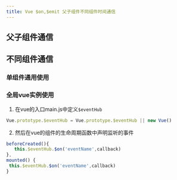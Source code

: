 ```yaml
---
title: Vue $on,$emit 父子组件不同组件时间通信
---
```






## 父子组件通信

## 不同组件通信

### 单组件通用使用



### 全局vue实例使用
1. 在vue的入口main.js中定义`$eventHub`
```js
Vue.prototype.$eventHub = Vue.prototype.$eventHub || new Vue()
```
2. 然后在vue的组件的生命周期函数中声明监听的事件
```js
beforeCreated(){
   this.$eventHub.$on('eventName',callback)
},
mounted() {
 this.$eventHub.$on('eventName',callback)
}

```
